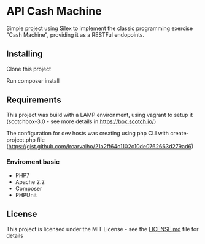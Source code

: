 # API Cash Machine

Simple project using Silex to implement the classic programming exercise "Cash Machine", providing it as a RESTFul endopoints.

## Installing

Clone this project

Run composer install

## Requirements
This project was build with a LAMP environment, using vagrant to setup it (scotchbox-3.0 - see more details in https://box.scotch.io/)

The configuration for dev hosts was creating using php CLI with create-project.php file (https://gist.github.com/lrcarvalho/21a2ff64c1102c10de0762663d279ad6)

### Enviroment basic
* PHP7
* Apache 2.2
* Composer
* PHPUnit

## License
This project is licensed under the MIT License - see the [LICENSE.md](LICENSE.md) file for details

